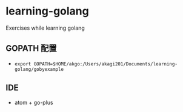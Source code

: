 # learning-golang
Exercises while learning golang

## GOPATH 配置
* `export GOPATH=$HOME/akgo:/Users/akagi201/Documents/learning-golang/gobyexample`

## IDE
* atom + go-plus